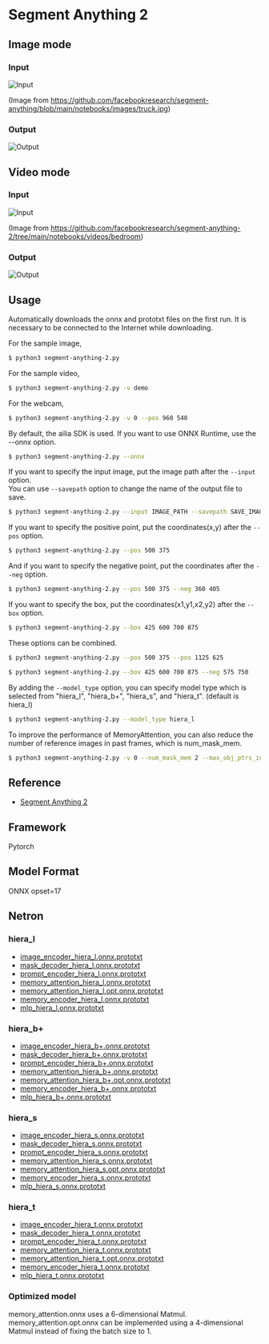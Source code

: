 # Segment Anything 2

## Image mode

### Input

![Input](truck.jpg)

(Image from https://github.com/facebookresearch/segment-anything/blob/main/notebooks/images/truck.jpg)

### Output

![Output](output.png)

## Video mode

### Input

![Input](demo/00000.jpg)

(Image from https://github.com/facebookresearch/segment-anything-2/tree/main/notebooks/videos/bedroom)

### Output

![Output](video_4.png)

## Usage
Automatically downloads the onnx and prototxt files on the first run.
It is necessary to be connected to the Internet while downloading.

For the sample image,
```bash
$ python3 segment-anything-2.py
```

For the sample video,
```bash
$ python3 segment-anything-2.py -v demo
```

For the webcam,
```bash
$ python3 segment-anything-2.py -v 0 --pos 960 540
```

By default, the ailia SDK is used. If you want to use ONNX Runtime, use the --onnx option.

```bash
$ python3 segment-anything-2.py --onnx
```

If you want to specify the input image, put the image path after the `--input` option.  
You can use `--savepath` option to change the name of the output file to save.
```bash
$ python3 segment-anything-2.py --input IMAGE_PATH --savepath SAVE_IMAGE_PATH
```

If you want to specify the positive point, put the coordinates(x,y) after the `--pos` option.
```bash
$ python3 segment-anything-2.py --pos 500 375
```

And if you want to specify the negative point, put the coordinates after the `--neg` option.
```bash
$ python3 segment-anything-2.py --pos 500 375 --neg 360 405
```

If you want to specify the box, put the coordinates(x1,y1,x2,y2) after the `--box` option.
```bash
$ python3 segment-anything-2.py --box 425 600 700 875
```

These options can be combined.
```bash
$ python3 segment-anything-2.py --pos 500 375 --pos 1125 625
```

```bash
$ python3 segment-anything-2.py --box 425 600 700 875 --neg 575 750
```

By adding the `--model_type` option, you can specify model type which is selected from "hiera_l",  "hiera_b+",  "hiera_s", and "hiera_t". (default is hiera_l)
```bash
$ python3 segment-anything-2.py --model_type hiera_l
```

To improve the performance of MemoryAttention, you can also reduce the number of reference images in past frames, which is num_mask_mem.
```bash
$ python3 segment-anything-2.py -v 0 --num_mask_mem 2 --max_obj_ptrs_in_encoder 2
```

## Reference

- [Segment Anything 2](https://github.com/facebookresearch/segment-anything-2)

## Framework

Pytorch

## Model Format

ONNX opset=17

## Netron

### hiera_l

- [image_encoder_hiera_l.onnx.prototxt](https://netron.app/?url=https://storage.googleapis.com/ailia-models/segment-anything-2/image_encoder_hiera_l.onnx.prototxt)  
- [mask_decoder_hiera_l.onnx.prototxt](https://netron.app/?url=https://storage.googleapis.com/ailia-models/segment-anything-2/mask_decoder_hiera_l.onnx.prototxt)  
- [prompt_encoder_hiera_l.onnx.prototxt](https://netron.app/?url=https://storage.googleapis.com/ailia-models/segment-anything-2/prompt_encoder_hiera_l.onnx.prototxt)  
- [memory_attention_hiera_l.onnx.prototxt](https://netron.app/?url=https://storage.googleapis.com/ailia-models/segment-anything-2/memory_attention_hiera_l.onnx.prototxt)  
- [memory_attention_hiera_l.opt.onnx.prototxt](https://netron.app/?url=https://storage.googleapis.com/ailia-models/segment-anything-2/memory_attention_hiera_l.opt.onnx.prototxt)  
- [memory_encoder_hiera_l.onnx.prototxt](https://netron.app/?url=https://storage.googleapis.com/ailia-models/segment-anything-2/memory_encoder_hiera_l.onnx.prototxt)  
- [mlp_hiera_l.onnx.prototxt](https://netron.app/?url=https://storage.googleapis.com/ailia-models/segment-anything-2/mlp_hiera_l.onnx.prototxt)  

### hiera_b+

- [image_encoder_hiera_b+.onnx.prototxt](https://netron.app/?url=https://storage.googleapis.com/ailia-models/segment-anything-2/image_encoder_hiera_b+.onnx.prototxt)  
- [mask_decoder_hiera_b+.onnx.prototxt](https://netron.app/?url=https://storage.googleapis.com/ailia-models/segment-anything-2/mask_decoder_hiera_b+.onnx.prototxt)  
- [prompt_encoder_hiera_b+.onnx.prototxt](https://netron.app/?url=https://storage.googleapis.com/ailia-models/segment-anything-2/prompt_encoder_hiera_b+.onnx.prototxt)  
- [memory_attention_hiera_b+.onnx.prototxt](https://netron.app/?url=https://storage.googleapis.com/ailia-models/segment-anything-2/memory_attention_hiera_b+.onnx.prototxt)  
- [memory_attention_hiera_b+.opt.onnx.prototxt](https://netron.app/?url=https://storage.googleapis.com/ailia-models/segment-anything-2/memory_attention_hiera_b+.opt.onnx.prototxt)  
- [memory_encoder_hiera_b+.onnx.prototxt](https://netron.app/?url=https://storage.googleapis.com/ailia-models/segment-anything-2/memory_encoder_hiera_b+.onnx.prototxt)  
- [mlp_hiera_b+.onnx.prototxt](https://netron.app/?url=https://storage.googleapis.com/ailia-models/segment-anything-2/mlp_hiera_b+.onnx.prototxt)  

### hiera_s

- [image_encoder_hiera_s.onnx.prototxt](https://netron.app/?url=https://storage.googleapis.com/ailia-models/segment-anything-2/image_encoder_hiera_s.onnx.prototxt)  
- [mask_decoder_hiera_s.onnx.prototxt](https://netron.app/?url=https://storage.googleapis.com/ailia-models/segment-anything-2/mask_decoder_hiera_s.onnx.prototxt)  
- [prompt_encoder_hiera_s.onnx.prototxt](https://netron.app/?url=https://storage.googleapis.com/ailia-models/segment-anything-2/prompt_encoder_hiera_s.onnx.prototxt)  
- [memory_attention_hiera_s.onnx.prototxt](https://netron.app/?url=https://storage.googleapis.com/ailia-models/segment-anything-2/memory_attention_hiera_s.onnx.prototxt)  
- [memory_attention_hiera_s.opt.onnx.prototxt](https://netron.app/?url=https://storage.googleapis.com/ailia-models/segment-anything-2/memory_attention_hiera_s.opt.onnx.prototxt)  
- [memory_encoder_hiera_s.onnx.prototxt](https://netron.app/?url=https://storage.googleapis.com/ailia-models/segment-anything-2/memory_encoder_hiera_s.onnx.prototxt)  
- [mlp_hiera_s.onnx.prototxt](https://netron.app/?url=https://storage.googleapis.com/ailia-models/segment-anything-2/mlp_hiera_s.onnx.prototxt)  

### hiera_t

- [image_encoder_hiera_t.onnx.prototxt](https://netron.app/?url=https://storage.googleapis.com/ailia-models/segment-anything-2/image_encoder_hiera_t.onnx.prototxt)  
- [mask_decoder_hiera_t.onnx.prototxt](https://netron.app/?url=https://storage.googleapis.com/ailia-models/segment-anything-2/mask_decoder_hiera_t.onnx.prototxt)  
- [prompt_encoder_hiera_t.onnx.prototxt](https://netron.app/?url=https://storage.googleapis.com/ailia-models/segment-anything-2/prompt_encoder_hiera_t.onnx.prototxt)  
- [memory_attention_hiera_t.onnx.prototxt](https://netron.app/?url=https://storage.googleapis.com/ailia-models/segment-anything-2/memory_attention_hiera_t.onnx.prototxt)  
- [memory_attention_hiera_t.opt.onnx.prototxt](https://netron.app/?url=https://storage.googleapis.com/ailia-models/segment-anything-2/memory_attention_hiera_t.opt.onnx.prototxt)  
- [memory_encoder_hiera_t.onnx.prototxt](https://netron.app/?url=https://storage.googleapis.com/ailia-models/segment-anything-2/memory_encoder_hiera_t.onnx.prototxt)  
- [mlp_hiera_t.onnx.prototxt](https://netron.app/?url=https://storage.googleapis.com/ailia-models/segment-anything-2/mlp_hiera_t.onnx.prototxt)  

### Optimized model

memory_attention.onnx uses a 6-dimensional Matmul. memory_attention.opt.onnx can be implemented using a 4-dimensional Matmul instead of fixing the batch size to 1.
